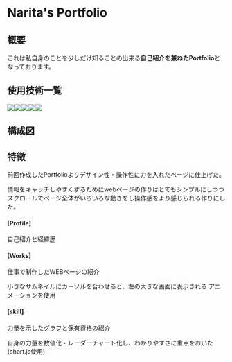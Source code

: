# Narita's Portfolio

## 概要
これは私自身のことを少しだけ知ることの出来る**自己紹介を兼ねたPortfolio**となっております。

## 使用技術一覧
<img src="https://img.shields.io/badge/-Html5-E34F26.svg?logo=html5&style=plastic"><img src="https://img.shields.io/badge/-Css3-1572B6.svg?logo=css3&style=plastic"><img src="https://img.shields.io/badge/-Javascript-F7DF1E.svg?logo=javascript&style=plastic"><img src="https://img.shields.io/badge/-Node.js-339933.svg?logo=node.js&style=plastic"><img src="https://img.shields.io/badge/-Canva-00C4CC.svg?logo=canva&style=plastic">

## 構成図

## 特徴
前回作成したPortfolioよりデザイン性・操作性に力を入れたページに仕上げた。

情報をキャッチしやすくするためにwebページの作りはとてもシンプルにしつつ
スクロールでページ全体がいろいろな動きをし操作感をより感じられる作りにした。

#### [Profile]
自己紹介と経緯歴

#### [Works]
仕事で制作したWEBページの紹介

小さなサムネイルにカーソルを合わせると、左の大きな画面に表示される
アニメーションを使用

#### [skill]
力量を示したグラフと保有資格の紹介

自身の力量を数値化・レーダーチャート化し、わかりやすさに重点をおいた
(chart.js使用)
